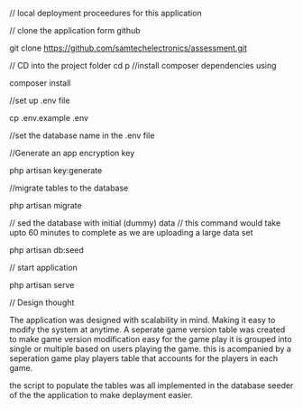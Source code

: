 
// local deployment proceedures for this application

// clone the application form github

git clone https://github.com/samtechelectronics/assessment.git

// CD into the project folder
cd p
//install composer dependencies using

composer install

//set up .env file

cp .env.example .env

//set the database name in the .env file

//Generate an app encryption key

php artisan key:generate

//migrate tables to the database

php artisan migrate

// sed the database with initial (dummy) data
// this command would take upto 60 minutes to complete as we are uploading a large data set

php artisan db:seed

// start application

php artisan serve



// Design thought 

The application was designed with scalability in mind.
Making it easy to modify the system at anytime.
A seperate game version table was created to make game version modification easy
for the game play it is grouped into single or multiple based on users playing the game.
this is acompanied by a seperation game play players table that accounts for the players in each game.

the script to populate the tables was all implemented in the database seeder of the the application to make deplayment easier.

